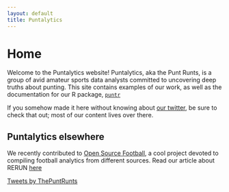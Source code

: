 ```yaml
---
layout: default
title: Puntalytics
---
```

# Home

Welcome to the Puntalytics website! Puntalytics, aka the Punt Runts, is a group of avid amateur sports data analysts committed to uncovering deep truths about punting. This site contains examples of our work, as well as the documentation for our R package, [`puntr`](https://puntalytics.github.io/puntr/)
  
If you somehow made it here without knowing about [our twitter](https://twitter.com/ThePuntRunts), be sure to check that out; most of our content lives over there.
  
## Puntalytics elsewhere
We recently contributed to [Open Source Football](https://www.opensourcefootball.com/), a cool project devoted to compiling football analytics from different sources. Read our article about RERUN [here](https://www.opensourcefootball.com/posts/2020-08-21-rerun-exonerating-punters-for-large-returns/)
  
<a class="twitter-timeline tw-align-center" data-width="500" data-height="600" data-theme="dark" href="https://twitter.com/ThePuntRunts?ref_src=twsrc%5Etfw">Tweets by ThePuntRunts</a> <script async src="https://platform.twitter.com/widgets.js" charset="utf-8"></script>
